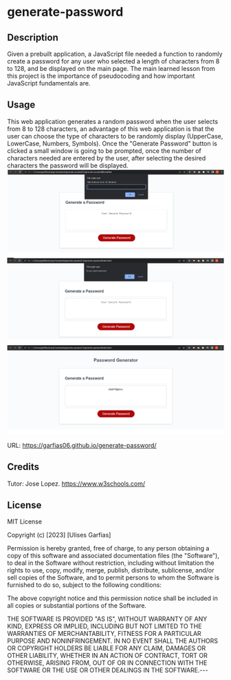 # generate-password

## Description
Given a prebuilt application, a JavaScript file needed a function to randomly create a password for any user who selected a length of characters from 8 to 128, and be displayed on the main page. The main learned lesson from this project is the importance of pseudocoding and how important JavaScript fundamentals are.

## Usage
This web application generates a random password when the user selects from 8 to 128 characters, an advantage of this web application is that the user can choose the type of characters to be randomly display (UpperCase, LowerCase, Numbers, Symbols). Once the "Generate Password" button is clicked a small window is going to be prompted, once the number of characters needed are entered by the user, after selecting the desired characters the password will be displayed.
![characters-length](./images/choose8-128.png)
![character-selection](./images/options.png)
![password-displayed](./images/passworddisplayed.png)

URL: https://garfias06.github.io/generate-password/

## Credits
Tutor: Jose Lopez.
https://www.w3schools.com/

## License
MIT License

Copyright (c) [2023] [Ulises Garfias]

Permission is hereby granted, free of charge, to any person obtaining a copy
of this software and associated documentation files (the "Software"), to deal
in the Software without restriction, including without limitation the rights
to use, copy, modify, merge, publish, distribute, sublicense, and/or sell
copies of the Software, and to permit persons to whom the Software is
furnished to do so, subject to the following conditions:

The above copyright notice and this permission notice shall be included in all
copies or substantial portions of the Software.

THE SOFTWARE IS PROVIDED "AS IS", WITHOUT WARRANTY OF ANY KIND, EXPRESS OR
IMPLIED, INCLUDING BUT NOT LIMITED TO THE WARRANTIES OF MERCHANTABILITY,
FITNESS FOR A PARTICULAR PURPOSE AND NONINFRINGEMENT. IN NO EVENT SHALL THE
AUTHORS OR COPYRIGHT HOLDERS BE LIABLE FOR ANY CLAIM, DAMAGES OR OTHER
LIABILITY, WHETHER IN AN ACTION OF CONTRACT, TORT OR OTHERWISE, ARISING FROM,
OUT OF OR IN CONNECTION WITH THE SOFTWARE OR THE USE OR OTHER DEALINGS IN THE
SOFTWARE.---




